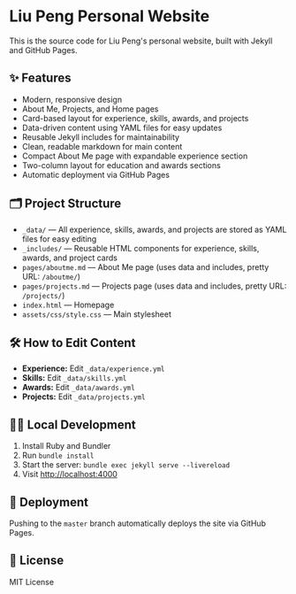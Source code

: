 # Liu Peng Personal Website

This is the source code for Liu Peng's personal website, built with Jekyll and GitHub Pages.

## ✨ Features
- Modern, responsive design
- About Me, Projects, and Home pages
- Card-based layout for experience, skills, awards, and projects
- Data-driven content using YAML files for easy updates
- Reusable Jekyll includes for maintainability
- Clean, readable markdown for main content
- Compact About Me page with expandable experience section
- Two-column layout for education and awards sections
- Automatic deployment via GitHub Pages

## 🗂️ Project Structure

- `_data/` — All experience, skills, awards, and projects are stored as YAML files for easy editing
- `_includes/` — Reusable HTML components for experience, skills, awards, and project cards
- `pages/aboutme.md` — About Me page (uses data and includes, pretty URL: `/aboutme/`)
- `pages/projects.md` — Projects page (uses data and includes, pretty URL: `/projects/`)
- `index.html` — Homepage
- `assets/css/style.css` — Main stylesheet

## 🛠️ How to Edit Content
- **Experience:** Edit `_data/experience.yml`
- **Skills:** Edit `_data/skills.yml`
- **Awards:** Edit `_data/awards.yml`
- **Projects:** Edit `_data/projects.yml`

## 🧑‍💻 Local Development
1. Install Ruby and Bundler
2. Run `bundle install`
3. Start the server: `bundle exec jekyll serve --livereload`
4. Visit [http://localhost:4000](http://localhost:4000)

## 🚀 Deployment
Pushing to the `master` branch automatically deploys the site via GitHub Pages.

## 📝 License
MIT License

